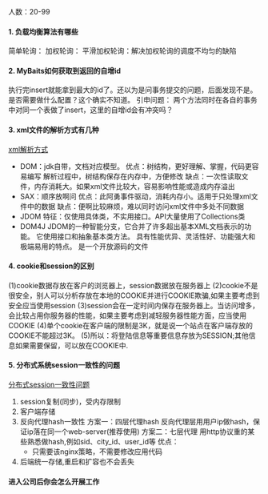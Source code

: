 人数：20-99
#### 1. 负载均衡算法有哪些
简单轮询：
加权轮询：
平滑加权轮询：解决加权轮询的调度不均匀的缺陷

#### 2. MyBaits如何获取到返回的自增id
执行完insert就能拿到最大的id了。还以为是问事务提交的问题，后面发现不是。
是否需要做什么配置？这个确实不知道。
引申问题： 两个方法同时在各自的事务中对同一个表做了insert，这里的自增id会有冲突吗？

#### 3. xml文件的解析方式有几种
[xml解析方式](https://zhuanlan.zhihu.com/p/191476342)
- DOM：jdk自带，文档对应模型。
    优点：树结构，更好理解、掌握，代码更容易编写
         解析过程中，树结构保存在内存中，方便修改
    缺点：一次性读取文件，内存消耗大。如果xml文件比较大，容易影响性能或造成内存溢出
- SAX：顺序放啊问
    优点：此阿勇事件驱动，消耗内存小。适用于只处理xml文件中的数据
    缺点：便啊比较麻烦，难以同时访问xml文件中多处不同数据
- JDOM
    特征：仅使用具体类，不实用接口。API大量使用了Collections类
- DOM4J
    JDOM的一种智能分支，它合并了许多超出基本XML文档表示的功能。
    它使用接口和抽象基本类方法。
    具有性能优异、灵活性好、功能强大和极端易用的特点。
    是一个开放源码的文件

#### 4. cookie和session的区别
(1)cookie数据存放在客户的浏览器上，session数据放在服务器上
(2)cookie不是很安全，别人可以分析存放在本地的COOKIE并进行COOKIE欺骗,如果主要考虑到安全应当使用session
(3)session会在一定时间内保存在服务器上。当访问增多，会比较占用你服务器的性能，如果主要考虑到减轻服务器性能方面，应当使用COOKIE
(4)单个cookie在客户端的限制是3K，就是说一个站点在客户端存放的COOKIE不能超过3K。
(5)所以：将登陆信息等重要信息存放为SESSION;其他信息如果需要保留，可以放在COOKIE中.

#### 5. 分布式系统session一致性的问题
[分布式session一致性问题](https://www.cnblogs.com/study-everyday/p/7853145.html)
1. session复制(同步)，受内存限制
2. 客户端存储
3. 反向代理hash一致性
方案一：四层代理hash
    反向代理层用用户ip做hash，保证ip落在同一个web-server(推荐使用)
方案二：七层代理
    用http协议重的某些熟悉做hash,例如sid、city_id、user_id等
    优点： 
    - 只需要该nginx策略，不需要修改应用代码
4. 后端统一存储,重启和扩容也不会丢失

####  进入公司后你会怎么开展工作
        
